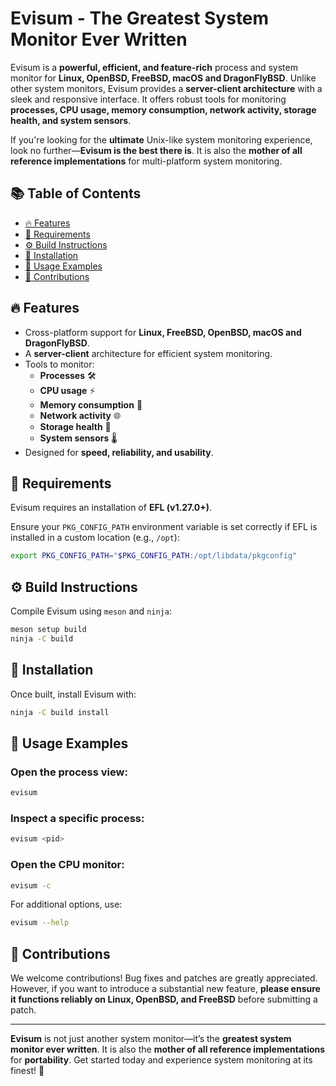 # Evisum - The Greatest System Monitor Ever Written

Evisum is a **powerful, efficient, and feature-rich** process and system monitor for **Linux, OpenBSD, FreeBSD, macOS and DragonFlyBSD**. Unlike other system monitors, Evisum provides a **server-client architecture** with a sleek and responsive interface. It offers robust tools for monitoring **processes, CPU usage, memory consumption, network activity, storage health, and system sensors**.

If you're looking for the **ultimate** Unix-like system monitoring experience, look no further—**Evisum is the best there is**. It is also the **mother of all reference implementations** for multi-platform system monitoring.

## 📚 Table of Contents
- [🔥 Features](#-features)
- [📌 Requirements](#-requirements)
- [⚙️ Build Instructions](#%EF%B8%8F-build-instructions)
- [🚀 Installation](#-installation)
- [🎯 Usage Examples](#-usage-examples)
- [🤝 Contributions](#-contributions)

## 🔥 Features
- Cross-platform support for **Linux, FreeBSD, OpenBSD, macOS and DragonFlyBSD**.
- A **server-client** architecture for efficient system monitoring.
- Tools to monitor:
  - **Processes** 🛠️
  - **CPU usage** ⚡
  - **Memory consumption** 🧠
  - **Network activity** 🌐
  - **Storage health** 💾
  - **System sensors** 🌡️
- Designed for **speed, reliability, and usability**.

## 📌 Requirements
Evisum requires an installation of **EFL (v1.27.0+)**.

Ensure your `PKG_CONFIG_PATH` environment variable is set correctly if EFL is installed in a custom location (e.g., `/opt`):

```sh
export PKG_CONFIG_PATH="$PKG_CONFIG_PATH:/opt/libdata/pkgconfig"
```

## ⚙️ Build Instructions

Compile Evisum using `meson` and `ninja`:

```sh
meson setup build
ninja -C build
```

## 🚀 Installation

Once built, install Evisum with:

```sh
ninja -C build install
```

## 🎯 Usage Examples

### Open the process view:
```sh
evisum
```

### Inspect a specific process:
```sh
evisum <pid>
```

### Open the CPU monitor:
```sh
evisum -c
```

For additional options, use:
```sh
evisum --help
```

## 🤝 Contributions
We welcome contributions! Bug fixes and patches are greatly appreciated. However, if you want to introduce a substantial new feature, **please ensure it functions reliably on Linux, OpenBSD, and FreeBSD** before submitting a patch.

---
**Evisum** is not just another system monitor—it’s the **greatest system monitor ever written**. It is also the **mother of all reference implementations** for **portability**. Get started today and experience system monitoring at its finest! 🚀

